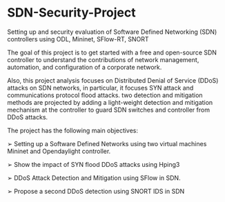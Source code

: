 # SDN-Security-Project
Setting up and security evaluation of Software Defined Networking (SDN) controllers using ODL, Mininet, SFlow-RT, SNORT

The goal of this project is to get started with a free and open-source SDN controller to understand the contributions of network management, automation, and configuration of a corporate network.

Also, this project analysis focuses on Distributed Denial of Service (DDoS) attacks on SDN  networks, in particular, it focuses SYN attack and communications protocol flood attacks. two detection and mitigation methods are projected by adding a light-weight detection and  mitigation mechanism at the controller to guard SDN switches and controller from DDoS attacks.

The project has the following main objectives:

➢ Setting up a Software Defined Networks using two virtual machines Mininet and 
Opendaylight controller.

➢ Show the impact of SYN flood DDoS attacks using Hping3

➢ DDoS Attack Detection and Mitigation using SFlow in SDN.

➢ Propose a second DDoS detection using SNORT IDS in SDN
